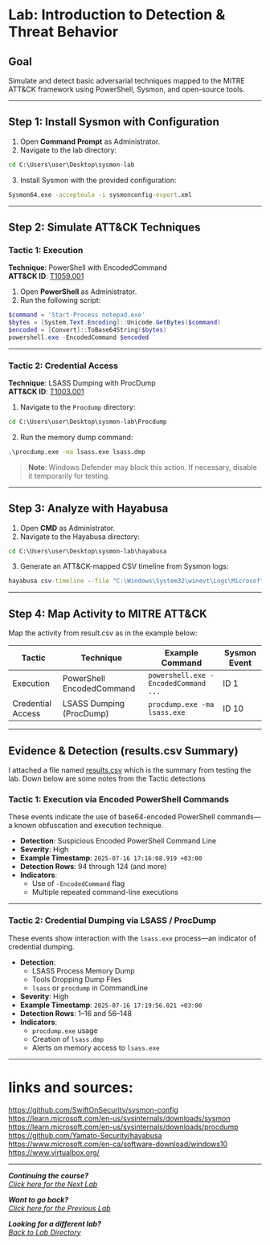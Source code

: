 # Lab: Introduction to Detection & Threat Behavior

## Goal
Simulate and detect basic adversarial techniques mapped to the MITRE ATT&CK framework using PowerShell, Sysmon, and open-source tools.

---

## Step 1: Install Sysmon with Configuration

1. Open **Command Prompt** as Administrator.
2. Navigate to the lab directory:

```cmd
cd C:\Users\user\Desktop\sysmon-lab
```

3. Install Sysmon with the provided configuration:

```cmd
Sysmon64.exe -accepteula -i sysmonconfig-export.xml
```

---

## Step 2: Simulate ATT&CK Techniques

### Tactic 1: Execution
**Technique**: PowerShell with EncodedCommand  
**ATT&CK ID**: [T1059.001](https://attack.mitre.org/techniques/T1059/001/)

1. Open **PowerShell** as Administrator.
2. Run the following script:

```powershell
$command = 'Start-Process notepad.exe'
$bytes = [System.Text.Encoding]::Unicode.GetBytes($command)
$encoded = [Convert]::ToBase64String($bytes)
powershell.exe -EncodedCommand $encoded
```

---

### Tactic 2: Credential Access
**Technique**: LSASS Dumping with ProcDump  
**ATT&CK ID**: [T1003.001](https://attack.mitre.org/techniques/T1003/001/)

1. Navigate to the `Procdump` directory:

```cmd
cd C:\Users\user\Desktop\sysmon-lab\Procdump
```

2. Run the memory dump command:

```cmd
.\procdump.exe -ma lsass.exe lsass.dmp
```

> **Note**: Windows Defender may block this action. If necessary, disable it temporarily for testing.

---

## Step 3: Analyze with Hayabusa

1. Open **CMD** as Administrator.
2. Navigate to the Hayabusa directory:

```cmd
cd C:\Users\user\Desktop\sysmon-lab\hayabusa
```

3. Generate an ATT&CK-mapped CSV timeline from Sysmon logs:

```cmd
hayabusa csv-timeline --file "C:\Windows\System32\winevt\Logs\Microsoft-Windows-Sysmon%4Operational.evtx" -o results.csv
```

---

## Step 4: Map Activity to MITRE ATT&CK

Map the activity from result.csv as in the example below:

| Tactic             | Technique                     | Example Command                               | Sysmon Event |
|--------------------|-------------------------------|-----------------------------------------------|--------------|
| Execution          | PowerShell EncodedCommand     | `powershell.exe -EncodedCommand ...`          | ID 1         |
| Credential Access  | LSASS Dumping (ProcDump)      | `procdump.exe -ma lsass.exe`                  | ID 10        |

---

## Evidence & Detection (results.csv Summary)

I attached a file named [results.csv](./results.csv) which is the summary from testing the lab. Down below are some notes from the Tactic detections

### Tactic 1: Execution via Encoded PowerShell Commands

These events indicate the use of base64-encoded PowerShell commands—a known obfuscation and execution technique.

- **Detection**: Suspicious Encoded PowerShell Command Line  
- **Severity**: High  
- **Example Timestamp**: `2025-07-16 17:16:08.919 +03:00`  
- **Detection Rows**: 94 through 124 (and more)  
- **Indicators**:
  - Use of `-EncodedCommand` flag
  - Multiple repeated command-line executions

---

### Tactic 2: Credential Dumping via LSASS / ProcDump

These events show interaction with the `lsass.exe` process—an indicator of credential dumping.

- **Detection**: 
  - LSASS Process Memory Dump
  - Tools Dropping Dump Files
  - `lsass` or `procdump` in CommandLine
- **Severity**: High  
- **Example Timestamp**: `2025-07-16 17:19:56.021 +03:00`  
- **Detection Rows**: 1–16 and 56–148  
- **Indicators**:
  - `procdump.exe` usage
  - Creation of `lsass.dmp`
  - Alerts on memory access to `lsass.exe`

---

# links and sources:
https://github.com/SwiftOnSecurity/sysmon-config
https://learn.microsoft.com/en-us/sysinternals/downloads/sysmon
https://learn.microsoft.com/en-us/sysinternals/downloads/procdump
https://github.com/Yamato-Security/hayabusa
https://www.microsoft.com/en-ca/software-download/windows10
https://www.virtualbox.org/


***                                                       

<b><i>Continuing the course?</b>
</br>
[Click here for the Next Lab](/courseFiles/Lab_04-socScripting/socScripting.md)</i>

<b><i>Want to go back?</b>
</br>
[Click here for the Previous Lab](/courseFiles/Lab_02-toolsAndPlatforms/toolsAndPlatforms.md)

<b><i>Looking for a different lab? </b></br>[Back to Lab Directory](/coursenavigation.md)</i>